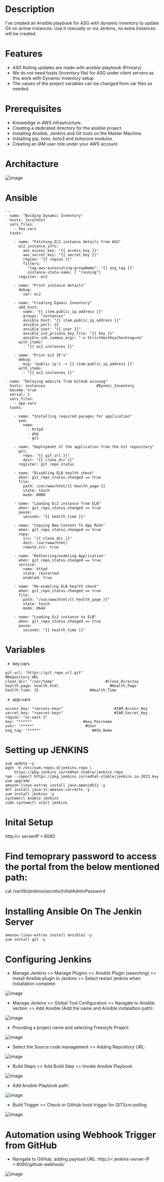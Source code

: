 # Description

I've created an Ansible playbook for ASG with dynamic inventory to update Git on active instances. Use it manually or via Jenkins, no extra instances will be created.

# Features

- ASG Rolling updates are made with ansible-playbook (Primary)
- We do not need hosts (Inventory file) for ASG under client servers as this work with Dynamic Inventory setup.
- The values of the project variables can be changed from var files as needed.

# Prerequisites

- Knoweldge in AWS infrastructure.
- Creating a dedicated directory for the ansible project.
- Installing Ansible, Jenkins and Git tools on the Master Machine.
- Installing pip, boto, boto3 and botocore modules.
- Creating an IAM user role under your AWS account.

# Architacture

![image](https://github.com/NitheshT/Automating_Auto_Scaling_Rolling_Update/assets/122042254/6047334c-400f-4d4d-93cf-eb7d699d197e)

# Ansible

```
---
- name: "Bulding Dynamic Inventory"
  hosts: localhost
  vars_files:
    - key.vars
  tasks:

    - name: "Fetching EC2 instance details from ASG"
      ec2_instance_info:
        aws_access_key: "{{ access_key }}"
        aws_secret_key: "{{ secret_key }}"
        region: "{{ region }}"
        filters:
          "tag:aws:autoscaling:groupName": "{{ asg_tag }}" 
          instance-state-name: [ "running"]
      register: ec2

    - name: "Print instance details"
      debug:
        var: ec2

    - name: "Creating Dymaic Inventory"
      add_host:
        name: "{{ item.public_ip_address }}"
        groups: "instances"
        ansible_host: "{{ item.public_ip_address }}"
        ansible_port: 22
        ansible_user: "{{ user }}"
        ansible_ssh_private_key_file: "{{ key }}"
        ansible_ssh_common_args: "-o StrictHostKeyChecking=no"
      with_items:
        - "{{ ec2.instances }}" 
  
    - name: "Print ec2 IP's"
      debug:
        msg: "public ip's -> {{ item.public_ip_address }}"
      with_items:
        - "{{ ec2.instances }}"

- name: "Deloying website from Github accoung"
  hosts: instances                       #Dynmic_Inventory
  become: true
  serial: 1       
  vars_files:
    - app.vars
  tasks:
    
    - name: "Installing required pacages for application"
      yum:
        name:
          - httpd
          - php
          - git

    - name: "Deploymnet of the application from the Git repository"
      git: 
        repo: "{{ git_url }}" 
        dest: "{{ clone_dir }}"
      register: git_repo_status

    - name: "Disabling ELB health check"
      when: git_repo_status.changed == true
      file:
        path: /var/www/html/{{ health_page }}
        state: touch
        mode: 0000

    - name: "Loading Ec2 instance from ELB"
      when: git_repo_status.changed == true
      pause:
        seconds: "{{ health_time }}"
  
    - name: "Copying New Content To App Root"
      when: git_repo_status.changed == true
      copy:
        src: "{{ clone_dir }}"
        dest: /var/www/html/
        remote_src: true

    - name: "ReStarting/enabling Application"
      when: git_repo_status.changed == true
      service:
        name: httpd
        state: restarted
        enabled: true

    - name: "Re-enabling ELB health check"
      when: git_repo_status.changed == true
      file:
        path: "/var/www/html/{{ health_page }}"
        state: touch
        mode: 0644

    - name: "Loading Ec2 instance to ELB"
      when: git_repo_status.changed == true
      pause:
        seconds: "{{ health_time }}"  
```

# Variables

- key.vars

```
git_url: "https://git_repo_url.git"                       #Repository_URL
clone_dir: "/var/temp"                       #Clone_Directoy
health_page: health.html                       #Health_Page
health_time: 25                       #Health_Time
```

- app.vars

```
access_key: "<access-key>"                       #IAM_Access_Key
secret_key: "<secret-key>"                       #IAM_Secret_Key
region: "us-east-1"
key: "*****"                       #key_Pairname 
user: "*****"                       #User
asg_tag: "*****"                       #ASG_Name
```

# Setting up JENKINS

```
yum update –y
wget -O /etc/yum.repos.d/jenkins.repo \
    https://pkg.jenkins.io/redhat-stable/jenkins.repo
rpm --import https://pkg.jenkins.io/redhat-stable/jenkins.io-2023.key
yum upgrade
amazon-linux-extras install java-openjdk11 -y
dnf install java-11-amazon-corretto -y
yum install jenkins -y
systemctl enable jenkins
sudo systemctl start jenkins
```

# Inital Setup

http://< serverIP >:8080

# Find temoprary password to access the portal from the below mentioned path:

cat /var/lib/jenkins/secrets/initialAdminPassword

# Installing Ansible On The Jenkin Server

```
amazon-linux-extras install ansible2 -y
yum install git -y
```

# Configuring Jenkins

- Manage Jenkins >> Manage Plugins >> Ansible Plugin (searching) >> Install Ansible plugin in Jenkins >> Select restart jenkins when installation complete:

![image](https://github.com/NitheshT/Automating_Auto_Scaling_Rolling_Update/assets/122042254/7034f628-4728-4528-97c9-f94843ea5849)

- Manage Jenkins >> Global Tool Configuration >> Navigate to Ansible section >> Add Ansible (Add the name and Ansible instalaltion path):

![image](https://github.com/NitheshT/Automating_Auto_Scaling_Rolling_Update/assets/122042254/52cacfea-3ae6-49c8-81c7-c00cd94dc085)

- Providing a project name and selecting Freestyle Project:

![image](https://github.com/NitheshT/Automating_Auto_Scaling_Rolling_Update/assets/122042254/98d74414-80ab-4077-8763-48d30716240e)

- Select the Source code management >> Adding Repository URL:

![image](https://github.com/NitheshT/Automating_Auto_Scaling_Rolling_Update/assets/122042254/80770cb2-3f2c-497e-88c8-a291176aac01)

- Build Steps >> Add Build Step >> Invoke Ansible Playbook

![image](https://github.com/NitheshT/Automating_Auto_Scaling_Rolling_Update/assets/122042254/29b990f5-2f53-4adf-8eb5-af706c31f80f)

- Add Ansible Playbook path:

![image](https://github.com/NitheshT/Automating_Auto_Scaling_Rolling_Update/assets/122042254/3f811ca6-49a2-484a-9195-ff8924f584d0)

- Build Trigger >> Check-in GitHub hook trigger for GITScm polling

![image](https://github.com/NitheshT/Automating_Auto_Scaling_Rolling_Update/assets/122042254/fbd03529-3eaa-4318-82fe-218d2aab2cb6)

# Automation using Webhook Trigger from GitHub

- Navigate to GitHub, adding payload URL: http://< jenkins-server-IP >:8080/github-webhook/

![image](https://github.com/NitheshT/Automating_Auto_Scaling_Rolling_Update/assets/122042254/0e45db47-204e-41c2-ac78-947e2d5ff137)
